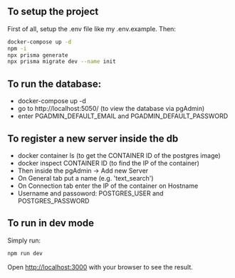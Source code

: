 ## To setup the project
First of all, setup the .env file like my .env.example.
Then: 

```bash
docker-compose up -d
npm -i
npx prisma generate
npx prisma migrate dev --name init
```

## To run the database:
- docker-compose up -d
- go to http://localhost:5050/ (to view the database via pgAdmin)
- enter PGADMIN_DEFAULT_EMAIL and PGADMIN_DEFAULT_PASSWORD

## To register a new server inside the db
- docker container ls (to get the CONTAINER ID of the postgres image)
- docker inspect CONTAINER ID (to find the IP of the container)
- Then inside the pgAdmin -> Add new Server
- On General tab put a name (e.g. 'text_search')
- On Connection tab enter the IP of the container on Hostname
- Username and passoword: POSTGRES_USER and POSTGRES_PASSWORD

## To run in dev mode

Simply run:

```bash
npm run dev
```

Open [http://localhost:3000](http://localhost:3000) with your browser to see the result.
